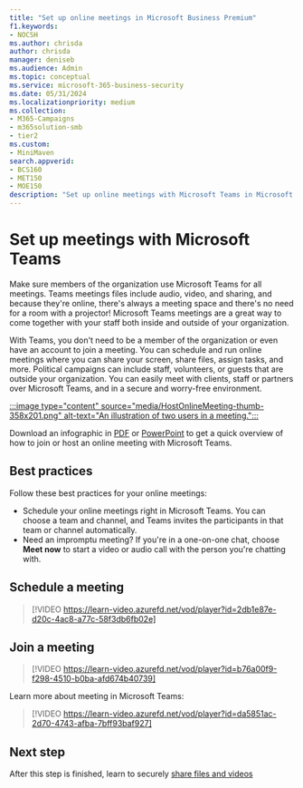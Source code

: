 ```yaml
---
title: "Set up online meetings in Microsoft Business Premium"
f1.keywords:
- NOCSH
ms.author: chrisda
author: chrisda
manager: deniseb
ms.audience: Admin
ms.topic: conceptual
ms.service: microsoft-365-business-security
ms.date: 05/31/2024
ms.localizationpriority: medium
ms.collection:
- M365-Campaigns
- m365solution-smb
- tier2
ms.custom:
- MiniMaven
search.appverid:
- BCS160
- MET150
- MOE150
description: "Set up online meetings with Microsoft Teams in Microsoft Business Premium."
---
```


# Set up meetings with Microsoft Teams

Make sure members of the organization use Microsoft Teams for all meetings. Teams meetings files include audio, video, and sharing, and because they're online, there's always a meeting space and there's no need for a room with a projector! Microsoft Teams meetings are a great way to come together with your staff both inside and outside of your organization.

With Teams, you don't need to be a member of the organization or even have an account to join a meeting. You can schedule and run online meetings where you can share your screen, share files, assign tasks, and more. Political campaigns can include staff, volunteers, or guests that are outside your organization. You can easily meet with clients, staff or partners over Microsoft Teams, and in a secure and worry-free environment.

[:::image type="content" source="media/HostOnlineMeeting-thumb-358x201.png" alt-text="An illustration of two users in a meeting.":::](https://go.microsoft.com/fwlink/?linkid=2078712)

Download an infographic in [PDF](https://go.microsoft.com/fwlink/?linkid=2078712) or [PowerPoint](https://go.microsoft.com/fwlink/?linkid=2079515) to get a quick overview of how to join or host an online meeting with Microsoft Teams.

## Best practices

Follow these best practices for your online meetings:

- Schedule your online meetings right in Microsoft Teams. You can choose a team and channel, and Teams invites the participants in that team or channel automatically.
- Need an impromptu meeting? If you're in a one-on-one chat, choose **Meet now** to start a video or audio call with the person you're chatting with.

## Schedule a meeting

> [!VIDEO https://learn-video.azurefd.net/vod/player?id=2db1e87e-d20c-4ac8-a77c-58f3db6fb02e]

## Join a meeting

> [!VIDEO https://learn-video.azurefd.net/vod/player?id=b76a00f9-f298-4510-b0ba-afd674b40739]

Learn more about meeting in Microsoft Teams:

> [!VIDEO https://learn-video.azurefd.net/vod/player?id=da5851ac-2d70-4743-afba-7bff93baf927]

## Next step

After this step is finished, learn to securely [share files and videos](share-files-and-videos.md)
